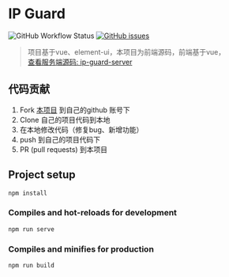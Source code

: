 # IP Guard 
![GitHub Workflow Status](https://img.shields.io/github/workflow/status/dbgee/ip-guard-client/client%20CI)
[![GitHub issues](https://img.shields.io/github/issues/dbgee/ip-guard-client)](https://github.com/dbgee/ip-guard-client/issues)
> 项目基于vue、element-ui，本项目为前端源码，前端基于vue，  
>[查看服务端源码: ip-guard-server](https://github.com/dbgee/ip-guard-server)

## 代码贡献
1. Fork [本项目](https://github.com/dbgee/ip-guard-client) 到自己的github 账号下
2. Clone 自己的项目代码到本地
3. 在本地修改代码（修复bug、新增功能）
4. push 到自己的项目代码下
5. PR (pull requests) 到本项目


## Project setup
```
npm install
```

### Compiles and hot-reloads for development
```
npm run serve
```

### Compiles and minifies for production
```
npm run build
```